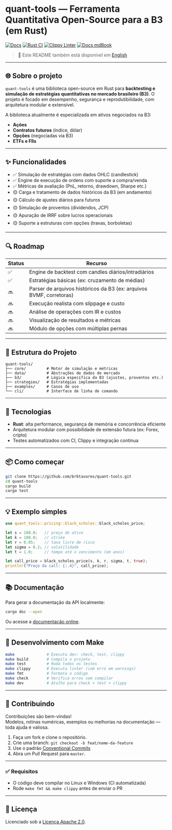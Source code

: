 # quant-tools — Ferramenta Quantitativa Open-Source para a B3 (em Rust)

[![Docs](https://img.shields.io/badge/docs-online-blue)](https://quant-tools.com)
[![Rust CI](https://github.com/brbtavares/quant-tools/actions/workflows/ci.yml/badge.svg)](https://github.com/brbtavares/quant-tools/actions/workflows/ci.yml)
[![Clippy Linter](https://github.com/brbtavares/quant-tools/actions/workflows/clippy.yml/badge.svg)](https://github.com/brbtavares/quant-tools/actions/workflows/clippy.yml)
[![Docs mdBook](https://img.shields.io/badge/docs-mdBook-blue?logo=githubpages&style=flat-square)](https://brbtavares.github.io/quant-tools)

> 📄 Este README também está disponível em [English](./README.en.md)

---

## 🌐 Sobre o projeto

`quant-tools` é uma biblioteca open-source em Rust para **backtesting e simulação de estratégias quantitativas no mercado brasileiro (B3)**. O projeto é focado em desempenho, segurança e reprodutibilidade, com arquitetura modular e extensível.

A biblioteca atualmente é especializada em ativos negociados na B3:

- **Ações**
- **Contratos futuros** (índice, dólar)
- **Opções** (negociadas via B3)
- **ETFs e FIIs**

---

## ✨ Funcionalidades

- ✅ Simulação de estratégias com dados OHLC (candlestick)
- ✅ Engine de execução de ordens com suporte a compra/venda
- ✅ Métricas de avaliação (PnL, retorno, drawdown, Sharpe etc.)
- 🟡 Carga e tratamento de dados históricos da B3 (em andamento)
- 🟡 Cálculo de ajustes diários para futuros
- 🟡 Simulação de proventos (dividendos, JCP)
- 🟡 Apuração de IRRF sobre lucros operacionais
- 🟡 Suporte a estruturas com opções (travas, borboletas)

---

## 🔍 Roadmap

| Status | Recurso                                                             |
| ------ | ------------------------------------------------------------------- |
| ✅      | Engine de backtest com candles diários/intradiários                 |
| ✅      | Estratégias básicas (ex: cruzamento de médias)                      |
| 🔜      | Parser de arquivos históricos da B3 (ex: arquivos BVMF, corretoras) |
| 🔜      | Execução realista com slippage e custo                              |
| 🔜      | Análise de operações com IR e custos                                |
| 🔜      | Visualização de resultados e métricas                               |
| 🔜      | Módulo de opções com múltiplas pernas                               |

---

## 🧱 Estrutura do Projeto

```text
quant-tools/
├── core/         # Motor de simulação e métricas
├── data/         # Abstrações de dados de mercado
├── b3/           # Lógica específica da B3 (ajustes, proventos etc.)
├── strategies/   # Estratégias implementadas
├── examples/     # Casos de uso
└── cli/          # Interface de linha de comando
```

---

## 🚀 Tecnologias

- **Rust**: alta performance, segurança de memória e concorrência eficiente
- Arquitetura modular com possibilidade de extensão futura (ex: Forex, cripto)
- Testes automatizados com CI, Clippy e integração contínua

---

## 📦 Como começar

```bash
git clone https://github.com/brbtavares/quant-tools.git
cd quant-tools
cargo build
cargo test
```

---

## 💡 Exemplo simples

```rust
use quant_tools::pricing::black_scholes::black_scholes_price;

let s = 100.0;   // preço do ativo
let k = 100.0;   // strike
let r = 0.05;    // taxa livre de risco
let sigma = 0.2; // volatilidade
let t = 1.0;     // tempo até o vencimento (em anos)

let call_price = black_scholes_price(s, k, r, sigma, t, true);
println!("Preço da call: {:.4}", call_price);
```

---

## 📚 Documentação

Para gerar a documentação da API localmente:

```bash
cargo doc --open
```

Ou acesse a [documentação online](https://quant-tools.com).

---

## 🔧 Desenvolvimento com Make

```bash
make              # Executa dev: check, test, clippy
make build        # Compila o projeto
make test         # Roda todos os testes
make clippy       # Executa linter (com erro em warnings)
make fmt          # Formata o código
make check        # Verifica erros sem compilar
make dev          # Atalho para check + test + clippy
```

---

## 🤝 Contribuindo

Contribuições são bem-vindas!  
Modelos, rotinas numéricas, exemplos ou melhorias na documentação — toda ajuda é valiosa.

1. Faça um fork e clone o repositório.
2. Crie uma branch: `git checkout -b feat/nome-da-feature`
3. Use o padrão [Conventional Commits](https://www.conventionalcommits.org/pt-br/v1.0.0/)
4. Abra um Pull Request para `master`.

---

### ✅ Requisitos

- O código deve compilar no Linux e Windows (CI automatizada)
- Rode `make fmt && make clippy` antes de enviar o PR

---

## 📝 Licença

Licenciado sob a [Licença Apache 2.0](LICENSE).
